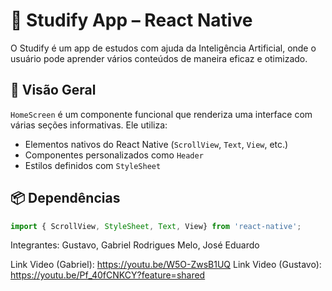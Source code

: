 # 📱 Studify App – React Native

O Studify é um app de estudos com ajuda da Inteligência Artificial, onde o usuário pode aprender vários conteúdos de maneira eficaz e otimizado.

## 🧩 Visão Geral

`HomeScreen` é um componente funcional que renderiza uma interface com várias seções informativas. Ele utiliza:

- Elementos nativos do React Native (`ScrollView`, `Text`, `View`, etc.)
- Componentes personalizados como `Header`
- Estilos definidos com `StyleSheet`

## 📦 Dependências

```ts
import { ScrollView, StyleSheet, Text, View} from 'react-native';
```
Integrantes: Gustavo, Gabriel Rodrigues Melo, José Eduardo

Link Video (Gabriel): https://youtu.be/W5O-ZwsB1UQ
Link Video (Gustavo): https://youtu.be/Pf_40fCNKCY?feature=shared
